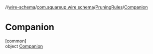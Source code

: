 //[wire-schema](../../../../index.md)/[com.squareup.wire.schema](../../index.md)/[PruningRules](../index.md)/[Companion](index.md)

# Companion

[common]\
object [Companion](index.md)

